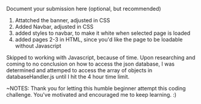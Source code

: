 Document your submission here (optional, but recommended)

1. Attatched the banner, adjusted in CSS
2. Added Navbar, adjusted in CSS
3. added styles to navbar, to make it white when selected page is loaded
4. added pages 2-3 in HTML, since you'd like the page to be loadable without Javascript

Skipped to working with Javascript, because of time. Upon researching and coming to no conclusion on how to access the json database, I was determined and attemped to access the array of objects in databaseHandler.js until I hit the 4 hour time limit.

~NOTES: Thank you for letting this humble beginner attempt this coding challenge. You've motivated and encouraged me to keep learning. :)

